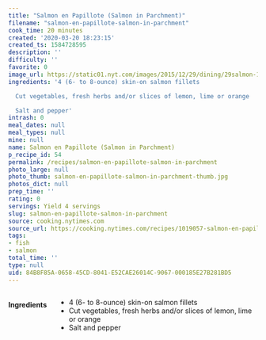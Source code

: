 ```yaml
---
title: "Salmon en Papillote (Salmon in Parchment)"
filename: "salmon-en-papillote-salmon-in-parchment"
cook_time: 20 minutes
created: '2020-03-20 18:23:15'
created_ts: 1584728595
description: ''
difficulty: ''
favorite: 0
image_url: https://static01.nyt.com/images/2015/12/29/dining/29salmon-19/29salmon-19-articleLarge.jpg
ingredients: '4 (6- to 8-ounce) skin-on salmon fillets

  Cut vegetables, fresh herbs and/or slices of lemon, lime or orange

  Salt and pepper'
intrash: 0
meal_dates: null
meal_types: null
mine: null
name: Salmon en Papillote (Salmon in Parchment)
p_recipe_id: 54
permalink: /recipes/salmon-en-papillote-salmon-in-parchment
photo_large: null
photo_thumb: salmon-en-papillote-salmon-in-parchment-thumb.jpg
photos_dict: null
prep_time: ''
rating: 0
servings: Yield 4 servings
slug: salmon-en-papillote-salmon-in-parchment
source: cooking.nytimes.com
source_url: https://cooking.nytimes.com/recipes/1019057-salmon-en-papillote-salmon-in-parchment?action=click&module=Global%20Search%20Recipe%20Card&pgType=search&rank=10
tags:
- fish
- salmon
total_time: ''
type: null
uid: 84B8F85A-0658-45CD-8041-E52CAE26014C-9067-000185E27B281BD5
---
```

<div class="large-8 medium-7 columns" id="writeup">	</div><!-- #writeup -->
</div><!-- #row-one -->
<div class="row" id="row-two">	<div class="medium-4 small-5 columns" id="ingredients"><h4>Ingredients</h4><div class="box box-ingredients content"><ul>
<li>4 (6- to 8-ounce) skin-on salmon fillets</li>
<li>Cut vegetables, fresh herbs and/or slices of lemon, lime or orange</li>
<li>Salt and pepper</li>
</ul>
</div>	</div>	<div class="medium-6 small-7 columns" id="directions">	</div>